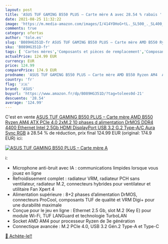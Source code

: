 ```yaml
---
layout: post
title: 'ASUS TUF GAMING B550 PLUS – Carte mère A avec 28.54 % rabais '
date: 2021-08-25 11:32:22
image: 'https://m.media-amazon.com/images/I/414YOHoG+tL._SL500_._SL400_.jpg'
comments: true
category: ofertas
author: 'tole.es'
slug: 'B089HG351D-fr ASUS TUF GAMING B550 PLUS – Carte mère AMD B550 Ryzen AM4...'
sku: 'B089HG351D-fr'
tags: [ 'Cartes mères','Composants et pièces de remplacement','Composants internes','Informatique','asus', ]
actualPrice: 124.99 EUR
currency: EUR
price: 124.99
comparePrice: 174.9 EUR
prodname: 'ASUS TUF GAMING B550 PLUS – Carte mère AMD B550 Ryzen AM4  ATX  PCIe 4.0  2xM.2  10 phases d alimentation DrMOS  DDR4 4400  Ethernet Intel 2.5Gb  HDMI  DisplayPort  USB 3.2 G.2 Type-A/C  Aura Sync RGB'
country: 'fr'
flag: '🇫🇷'
brand: 'ASUS'
buyurl: 'https://www.amazon.fr/dp/B089HG351D/?tag=tolees0d-21'
descuento: '28.54'
average: '124.99'
---
```


C'est en vente [ASUS TUF GAMING B550 PLUS – Carte mère AMD B550 Ryzen AM4  ATX  PCIe 4.0  2xM.2  10 phases d alimentation DrMOS  DDR4 4400  Ethernet Intel 2.5Gb  HDMI  DisplayPort  USB 3.2 G.2 Type-A/C  Aura Sync RGB](https://www.amazon.fr/dp/B089HG351D/?tag=tolees0d-21)  à  28.54 % de réduction, prix final  124.99 EUR (original: 174.9 EUR) ici:

[![ASUS TUF GAMING B550 PLUS – Carte mère A](https://m.media-amazon.com/images/I/414YOHoG+tL._SL500_._SL400_.jpg)](https://www.amazon.fr/dp/B089HG351D/?tag=tolees0d-21)

ℹ️:

- Microphone anti-bruit avec IA : communications limpides lorsque vous jouez en ligne
- Refroidissement complet : radiateur VRM, radiateur PCH sans ventilateur, radiateur M.2, connecteurs hybrides pour ventilateur et utilitaire Fan Xpert 4
- Alimentation supérieure : 8+2 phases d’alimentation DrMOS, connecteurs ProCool, composants TUF de qualité et VRM Digi+ pour une durabilité maximale
- Conçue pour le jeu en ligne : Ethernet 2.5 Gb, slot M.2 (Key E) pour module Wi-Fi, TUF LANGuard et technologie TurboLAN
- Socket AMD AM4 pour processeur Ryzen de 3e génération
- Connectique avancée : M.2 PCIe 4.0, USB 3.2 Gén.2 Type-A et Type-C

[🛒 Achète-le!!](https://www.amazon.fr/dp/B089HG351D/?tag=tolees0d-21)
